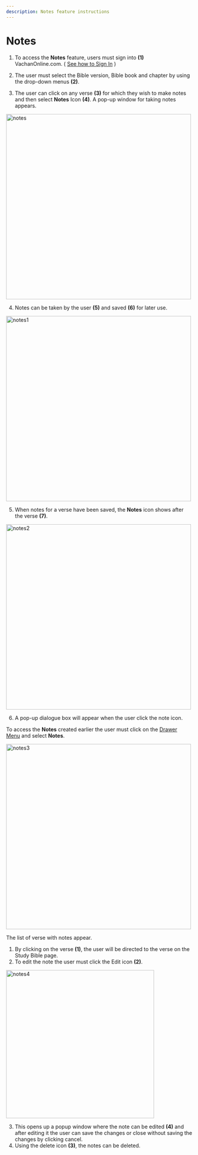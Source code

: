 ```yaml
---
description: Notes feature instructions
---
```


# Notes

1. To access the **Notes** feature, users must sign into **(1)** VachanOnline.com. ( [See how to Sign In](./signIn) )

2. The user must select the Bible version, Bible book and chapter by using the drop-down menus **(2)**.

3. The user can click on any verse **(3)** for which they wish to make notes and then select **Notes** Icon **(4)**. A pop-up window for taking notes appears.

<img src="/img/assets/notes.png"  width="500px" alt="notes" className="img-border"/>

4. Notes can be taken by the user **(5)** and saved **(6)** for later use.

<img src="/img/assets/notes1.png"  width="500px" alt="notes1" className="img-border"/>

5. When notes for a verse have been saved, the **Notes** icon shows after the verse **(7)**. 

<img src="/img/assets/notes2.png"  width="500px" alt="notes2" className="img-border"/>

6. A pop-up dialogue box will appear when the user click the note icon.

To access the **Notes** created earlier the user must click on the [Drawer Menu](./websiteNavigation#drawer-menu) and select **Notes**. 

<img src="/img/assets/notes3.png"  width="500px" alt="notes3" className="img-border"/>
 
The list of verse with notes appear.

1. By clicking on the verse **(1)**, the user will be directed to the verse on the Study Bible page.
2. To edit the note the user must click the Edit icon **(2)**.
   
   
<img src="/img/assets/notes4.png"  width="400px" alt="notes4" className="img-border"/>

3. This opens up a popup window where the note can be edited **(4)** and after editing it the user can save the changes or close without saving the changes by clicking cancel. 
4. Using the delete icon **(3)**, the notes can be deleted. 


